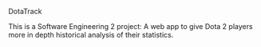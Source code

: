 DotaTrack

This is a Software Engineering 2 project: A web app to give Dota 2 players more in depth historical analysis of their statistics.